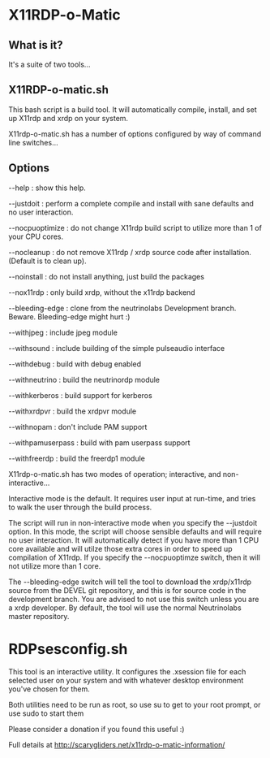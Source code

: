 X11RDP-o-Matic
==============

What is it?
-----------
It's a suite of two tools...

X11RDP-o-matic.sh
-----------------
This bash script is a build tool. It will automatically compile,
install, and set up X11rdp and xrdp on your system.

X11rdp-o-matic.sh has a number of options configured by way of
command line switches...

Options
-------

  --help          : show this help.

  --justdoit      : perform a complete compile and install with sane defaults and no user interaction.
  
  --nocpuoptimize : do not change X11rdp build script to utilize more than 1 of your CPU cores.
  
  --nocleanup     : do not remove X11rdp / xrdp source code after installation. (Default is to clean up).
  
  --noinstall     : do not install anything, just build the packages
  
  --nox11rdp      : only build xrdp, without the x11rdp backend
  
  --bleeding-edge : clone from the neutrinolabs Development branch. Beware. Bleeding-edge might hurt :)

  --withjpeg         : include jpeg module

  --withsound        : include building of the simple pulseaudio interface

  --withdebug        : build with debug enabled

  --withneutrino     : build the neutrinordp module

  --withkerberos     : build support for kerberos

  --withxrdpvr       : build the xrdpvr module

  --withnopam        : don't include PAM support

  --withpamuserpass  : build with pam userpass support

  --withfreerdp      : build the freerdp1 module

X11rdp-o-matic.sh has two modes of operation; interactive, and non-interactive...

Interactive mode is the default. It requires user input at run-time, and tries to walk the user through
the build process.

The script will run in non-interactive mode when you specify the --justdoit option. In this mode, the
script will choose sensible defaults and will require no user interaction. It will automatically detect
if you have more than 1 CPU core available and will utilze those extra cores in order to speed up
compilation of X11rdp. If you specify the --nocpuoptimze switch, then it will not utilize more than 1 core.

The --bleeding-edge switch will tell the tool to download the xrdp/x11rdp source from the DEVEL git repository,
and this is for source code in the development branch. You are advised to not use this switch unless you are a xrdp
developer. By default, the tool will use the normal Neutrinolabs master repository.

RDPsesconfig.sh
===============
This tool is an interactive utility. It configures the .xsession file for each selected user on your system and
with whatever desktop environment you've chosen for them.



Both utilities need to be run as root, so use su to get to your root prompt, or use sudo to start them

Please consider a donation if you found this useful :)

Full details at http://scarygliders.net/x11rdp-o-matic-information/
